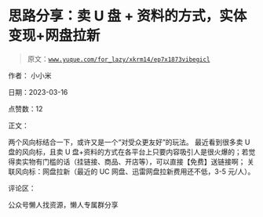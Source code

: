 # 思路分享：卖 U 盘 + 资料的方式，实体变现+网盘拉新

> 原文：[`www.yuque.com/for_lazy/xkrm14/ep7x1873vibegicl`](https://www.yuque.com/for_lazy/xkrm14/ep7x1873vibegicl)



作者： 小小米



日期：2023-03-16



点赞数：12

<ne-hole id="uf818217e" data-lake-id="uf818217e">

正文：



两个风向标结合一下，或许又是一个“对受众更友好”的玩法。 最近看到很多卖 U 盘的风向标，且卖 U 盘+资料的方式在各平台上只要内容吸引人是很火爆的；若觉得卖实物有门槛的话（挂链接、商品、开店等），可以直接【免费】送链接啊； 关联风向标：网盘拉新（最近的 UC 网盘、迅雷网盘拉新费用还不低，3-5 元/人）。

<ne-hole id="u6aa24ca7" data-lake-id="u6aa24ca7">

评论区：

<ne-hole id="u16a3a1b7" data-lake-id="u16a3a1b7">

公众号懒人找资源，懒人专属群分享

</ne-hole></ne-hole></ne-hole>